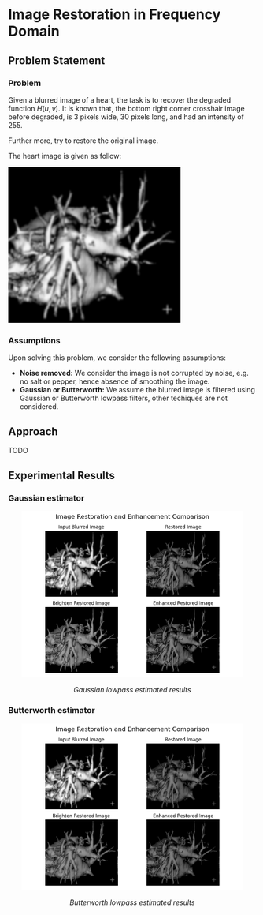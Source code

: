 # Image Restoration in Frequency Domain

## Problem Statement

### Problem
Given a blurred image of a heart, the task is to recover the degraded function $H(u,v)$. It is known that, the bottom right corner crosshair image before degraded, is 3 pixels wide, 30 pixels long, and had an intensity of 255.

Further more, try to restore the original image.

The heart image is given as follow:

<img src="image/heart.jpg" alt="logo" style="width: 350px; height: auto; align: center">

### Assumptions

Upon solving this problem, we consider the following assumptions:
- <b>Noise removed:</b> We consider the image is not corrupted by noise, e.g. no salt or pepper, hence absence of smoothing the image.
- <b>Gaussian or Butterworth:</b> We assume the blurred image is filtered using Gaussian or Butterworth lowpass filters, other techiques are not considered.

## Approach

TODO

## Experimental Results

### Gaussian estimator
<div style="text-align: center;">
  <img src="image/result_gaussian.png" alt="Description" width="450"/>
  <p><em>Gaussian lowpass estimated results</em></p>
</div>

### Butterworth estimator
<div style="text-align: center;">
  <img src="image/result_butterworth.png" alt="Description" width="450"/>
  <p><em>Butterworth lowpass estimated results</em></p>
</div>